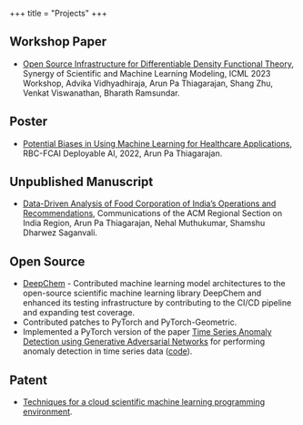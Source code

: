 +++
title = "Projects"
+++

## Workshop Paper
- [Open Source Infrastructure for Differentiable Density Functional Theory](../assets/files/deep-dft.pdf), Synergy of Scientific and Machine Learning Modeling, ICML 2023 Workshop, Advika Vidhyadhiraja, Arun Pa Thiagarajan, Shang Zhu, Venkat Viswanathan, Bharath Ramsundar.

## Poster
- [Potential Biases in Using Machine Learning for Healthcare Applications](../assets/files/healthcare_bias.pdf), RBC-FCAI Deployable AI, 2022, Arun Pa Thiagarajan.

## Unpublished Manuscript
- [Data-Driven Analysis of Food Corporation of India’s Operations and Recommendations](../assets/files/FCIold.pdf), Communications of the ACM Regional Section on India Region, Arun Pa Thiagarajan, Nehal Muthukumar, Shamshu Dharwez Saganvali.

## Open Source
- [DeepChem](https://github.com/deepchem/deepchem) - Contributed machine learning model architectures to the open-source scientific machine learning library DeepChem and enhanced its testing infrastructure by contributing to the CI/CD pipeline and expanding test coverage.
- Contributed patches to PyTorch and PyTorch-Geometric.
- Implemented a PyTorch version of the paper [Time Series Anomaly Detection using Generative Adversarial Networks](https://arxiv.org/abs/2009.07769) for performing anomaly detection in time series data ([code](https://github.com/arunppsg/TadGAN)).

## Patent
- [Techniques for a cloud scientific machine learning programming environment](https://patents.google.com/patent/US20240241701A1/en).
